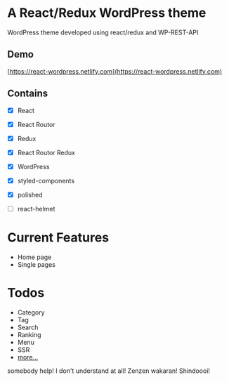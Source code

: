 # A React/Redux WordPress theme
WordPress theme developed using react/redux and WP-REST-API

## Demo
[https://react-wordpress.netlify.com](https://react-wordpress.netlify.com)

## Contains
- [x] React
- [x] React Routor
- [x] Redux
- [x] React Routor Redux
- [x] WordPress
- [x] styled-components
- [x] polished
- [ ] react-helmet


# Current Features
- Home page
- Single pages


# Todos
- Category
- Tag
- Search
- Ranking
- Menu
- SSR
- [more...](https://reparade.com/log/frontend/react-wordpress-api.html)

somebody help!
I don't understand at all!
Zenzen wakaran! Shindoooi!


